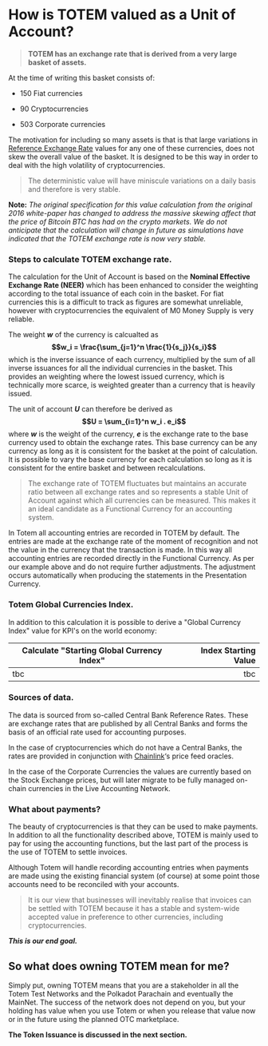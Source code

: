 

# How is TOTEM valued as a Unit of Account?

> **TOTEM has an exchange rate that is derived from a very large basket of assets.**

At the time of writing this basket consists of:

* 150 Fiat currencies 

* 90 Cryptocurrencies

* 503 Corporate currencies 

The motivation for including so many assets is that is that large variations in [Reference Exchange Rate](/information/overview-token-3?id=sources-of-data) values for any one of these currencies, does not skew the overall value of the basket. It is designed to be this way in order to deal with the high volatility of cryptocurrencies.

> The deterministic value will have miniscule variations on a daily basis and therefore is very stable.

**Note:** _The original specification for this value calculation from the original 2016 white-paper has changed to address the massive skewing affect that the price of Bitcoin BTC has had on the crypto markets. We do not anticipate that the calculation will change in future as simulations have indicated that the TOTEM exchange rate is now very stable._

### Steps to calculate TOTEM exchange rate.

The calculation for the Unit of Account is based on the **Nominal Effective Exchange Rate (NEER)** which has been enhanced to consider the weighting according to the total issuance of each coin in the basket. For fiat currencies this is a difficult to track as figures are somewhat unreliable, however with cryptocurrencies the equivalent of M0 Money Supply is very reliable. 

The weight **$w$** of the currency is calcualted as **$$w_i = \frac{\sum_{j=1}^n \frac{1}{s_j}}{s_i}$$** which is the inverse issuance of each currency, multiplied by the sum of all inverse issuances for all the individual currencies in the basket. This provides an weighting where the lowest issued currency, which is technically more scarce, is weighted greater than a currency that is heavily issued.

The unit of account **$U$** can therefore be derived as **$$U = \sum_{i=1}^n w_i . e_i$$** where **$w$** is the weight of the currency, **$e$** is the exchange rate to the base currency used to obtain the exchange rates. This base currency can be any currency as long as it is consistent for the basket at the point of calculation. It is possible to vary the base currency for each calculation so long as it is consistent for the entire basket and between recalculations.

> The exchange rate of TOTEM fluctuates but maintains an accurate ratio between all exchange rates and so represents a stable Unit of Account against which all currencies can be measured. This makes it an ideal candidate as a Functional Currency for an accounting system.

In Totem all accounting entries are recorded in TOTEM by default. The entries are made at the exchange rate of the moment of recognition and not the value in the currency that the transaction is made. In this way all accounting entries are recorded directly in the Functional Currency. As per our example above and do not require further adjustments. The adjustment occurs automatically when producing the statements in the Presentation Currency.

### Totem Global Currencies Index.

In addition to this calculation it is possible to derive a "Global Currency Index" value for KPI's on the world economy: 

| Calculate "Starting Global Currency Index"                                                  | Index  Starting Value |
|---------------------------------------------------------------------------------------------| ---------------------:|
| tbc                                                                                         | tbc                   |

### Sources of data.

The data is sourced from so-called Central Bank Reference Rates. These are exchange rates that are published by all Central Banks and forms the basis of an official rate used for accounting purposes.

In the case of cryptocurrencies which do not have a Central Banks, the rates are provided in conjunction with [Chainlink](https://data.chain.link)‘s price feed oracles.

In the case of the Corporate Currencies the values are currently based on the Stock Exchange prices, but will later migrate to be fully managed on-chain currencies in the Live Accounting Network. 

### What about payments?

The beauty of cryptocurrencies is that they can be used to make payments. In addition to all the functionality described above, TOTEM is mainly used to pay for using the accounting functions, but the last part of the process is the use of TOTEM to settle invoices. 

Although Totem will handle recording accounting entries when payments are made using the existing financial system (of course) at some point those accounts need to be reconciled with your accounts.

> It is our view that businesses will inevitably realise that invoices can be settled with TOTEM because it has a stable and system-wide accepted value in preference to other currencies, including cryptocurrencies. 

**_This is our end goal._**

## So what does owning TOTEM mean for me?

Simply put, owning TOTEM means that you are a stakeholder in all the Totem Test Networks and the Polkadot Parachain and eventually the MainNet. The success of the network does not depend on you, but your holding has value when you use Totem or when you release that value now or in the future using the planned OTC marketplace.

**The Token Issuance is discussed in the next section.**